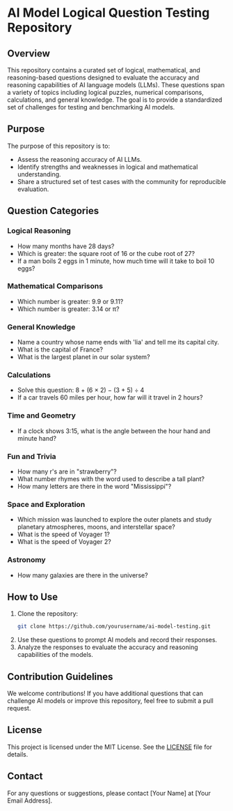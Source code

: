 # AI Model Logical Question Testing Repository

## Overview
This repository contains a curated set of logical, mathematical, and reasoning-based questions designed to evaluate the accuracy and reasoning capabilities of AI language models (LLMs). These questions span a variety of topics including logical puzzles, numerical comparisons, calculations, and general knowledge. The goal is to provide a standardized set of challenges for testing and benchmarking AI models.

## Purpose
The purpose of this repository is to:
- Assess the reasoning accuracy of AI LLMs.
- Identify strengths and weaknesses in logical and mathematical understanding.
- Share a structured set of test cases with the community for reproducible evaluation.

## Question Categories
### Logical Reasoning
- How many months have 28 days?
- Which is greater: the square root of 16 or the cube root of 27?
- If a man boils 2 eggs in 1 minute, how much time will it take to boil 10 eggs?

### Mathematical Comparisons
- Which number is greater: 9.9 or 9.11?
- Which number is greater: 3.14 or π?

### General Knowledge
- Name a country whose name ends with 'lia' and tell me its capital city.
- What is the capital of France?
- What is the largest planet in our solar system?

### Calculations
- Solve this question: 8 + (6 × 2) − (3 + 5) ÷ 4
- If a car travels 60 miles per hour, how far will it travel in 2 hours?

### Time and Geometry
- If a clock shows 3:15, what is the angle between the hour hand and minute hand?

### Fun and Trivia
- How many r's are in "strawberry"?
- What number rhymes with the word used to describe a tall plant?
- How many letters are there in the word "Mississippi"?

### Space and Exploration
- Which mission was launched to explore the outer planets and study planetary atmospheres, moons, and interstellar space?
- What is the speed of Voyager 1?
- What is the speed of Voyager 2?

### Astronomy
- How many galaxies are there in the universe?

## How to Use
1. Clone the repository:
   ```bash
   git clone https://github.com/yourusername/ai-model-testing.git
   ```
2. Use these questions to prompt AI models and record their responses.
3. Analyze the responses to evaluate the accuracy and reasoning capabilities of the models.

## Contribution Guidelines
We welcome contributions! If you have additional questions that can challenge AI models or improve this repository, feel free to submit a pull request.

## License
This project is licensed under the MIT License. See the [LICENSE](LICENSE) file for details.

## Contact
For any questions or suggestions, please contact [Your Name] at [Your Email Address].
